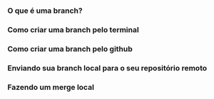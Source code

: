 ### O que é uma branch?

### Como criar uma branch pelo terminal

### Como criar uma branch pelo github

### Enviando sua branch local para o seu repositório remoto

### Fazendo um merge local